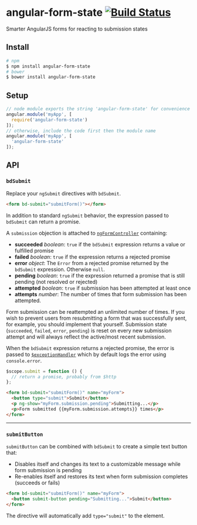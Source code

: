 angular-form-state [![Build Status](https://travis-ci.org/bendrucker/angular-form-state.svg?branch=master)](https://travis-ci.org/bendrucker/angular-form-state)
==================

Smarter AngularJS forms for reacting to submission states

## Install

```bash
# npm
$ npm install angular-form-state
# bower
$ bower install angular-form-state
```

## Setup

```js
// node module exports the string 'angular-form-state' for convenience
angular.module('myApp', [
  require('angular-form-state')
]);
// otherwise, include the code first then the module name
angular.module('myApp', [
  'angular-form-state'
]);
```

## API

### `bdSubmit`

Replace your `ngSubmit` directives with `bdSubmit`. 

```html
<form bd-submit="submitForm()"></form>
```

In addition to standard `ngSubmit` behavior, the expression passed to `bdSubmit` can return a promise. 

A `submission` objection is attached to [`ngFormController`](https://docs.angularjs.org/api/ng/type/form.FormController) containing:
* **succeeded** *boolean*: `true` if the `bdSubmit` expression returns a value or fulfilled promise
* **failed** *boolean*: `true` if the expression returns a rejected promise
* **error** *object*: The `Error` from a rejected promise returned by the `bdSubmit` expression. Otherwise `null`.
* **pending** *boolean*: `true` if the expression returned a promise that is still pending (not resolved or rejected)
* **attempted** *boolean*: `true` if submission has been attempted at least once
* **attempts** *number*: The number of times that form submission has been attempted. 

Form submission can be reattempted an unlimited number of times. If you wish to prevent users from resubmitting a form that was successfully sent, for example, you should implement that yourself. Submission state (`succeeded`, `failed`, `error`, `pending`) is reset on every new submission attempt and will always reflect the active/most recent submission.

When the `bdSubmit` expression returns a rejected promise, the error is passed to [`$exceptionHandler`](https://docs.angularjs.org/api/ng/service/$exceptionHandler) which by default logs the error using `console.error`. 

```js
$scope.submit = function () {
  // return a promise, probably from $http
};
```
```html
<form bd-submit="submitForm()" name="myForm">
  <button type="submit">Submit</button>
  <p ng-show="myForm.submission.pending">Submitting...</p>
  <p>Form submitted {{myForm.submission.attempts}} times</p>
</form>
```

<hr>

### `submitButton`

`submitButton` can be combined with `bdSubmit` to create a simple text button that:

* Disables itself and changes its text to a customizable message while form submission is pending
* Re-enables itself and restores its text when form submission completes (succeeds or fails)

```html
<form bd-submit="submitForm()" name="myForm">
  <button submit-button pending="Submitting...">Submit</button>
</form>
```

The directive will automatically add `type="submit"` to the element.
